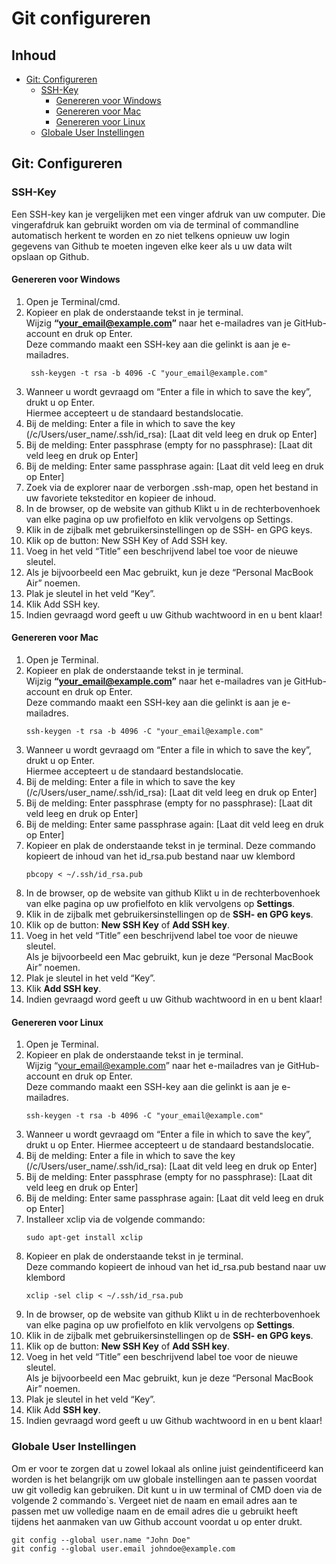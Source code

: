 # Git configureren

## Inhoud
 - [Git: Configureren](#Git-Configureren)
   - [SSH-Key](#SSH-Key)
     - [Genereren voor Windows](#Genereren-voor-Windows)
     - [Genereren voor Mac](#Genereren-voor-Mac)
     - [Genereren voor Linux](#Genereren-voor-Linux)
   - [Globale User Instellingen](#Globale-User-Instellingen)
 

## Git: Configureren
### SSH-Key
Een SSH-key kan je vergelijken met een vinger afdruk van uw computer. Die vingerafdruk kan gebruikt worden om via de terminal of commandline automatisch herkent te worden en zo niet telkens opnieuw uw login gegevens van Github te moeten ingeven elke keer als u uw data wilt opslaan op Github.

#### Genereren voor Windows

1. Open je Terminal/cmd.
1. Kopieer en plak de onderstaande tekst in je terminal. \
   Wijzig **“your_email@example.com”** naar het e-mailadres van je GitHub-account en druk op Enter. \
   Deze commando maakt een SSH-key aan die gelinkt is aan je e-mailadres.
   ```windows
    ssh-keygen -t rsa -b 4096 -C "your_email@example.com" 
   ```
1. Wanneer u wordt gevraagd om “Enter a file in which to save the key”, drukt u op Enter. \
Hiermee accepteert u de standaard bestandslocatie.
1. Bij de melding: Enter a file in which to save the key (/c/Users/user_name/.ssh/id_rsa): [Laat dit veld leeg en druk op Enter]
1. Bij de melding: Enter passphrase (empty for no passphrase): [Laat dit veld leeg en druk op Enter]
1. Bij de melding: Enter same passphrase again: [Laat dit veld leeg en druk op Enter]
1. Zoek via de explorer naar de verborgen .ssh-map, open het bestand in uw favoriete teksteditor en kopieer de inhoud.
1. In de browser, op de website van github Klikt u in de rechterbovenhoek van elke pagina op uw profielfoto en klik vervolgens op Settings.
1. Klik in de zijbalk met gebruikersinstellingen op de SSH- en GPG keys.
1. Klik op de button: New SSH Key of Add SSH key.
1. Voeg in het veld “Title” een beschrijvend label toe voor de nieuwe sleutel.
1. Als je bijvoorbeeld een Mac gebruikt, kun je deze “Personal MacBook Air” noemen.
1. Plak je sleutel in het veld “Key”.
1. Klik Add SSH key.
1. Indien gevraagd word geeft u uw Github wachtwoord in en u bent klaar!

#### Genereren voor Mac
1. Open je Terminal.
1. Kopieer en plak de onderstaande tekst in je terminal. \
   Wijzig **“your_email@example.com”** naar het e-mailadres van je GitHub-account en druk op Enter. \
   Deze commando maakt een SSH-key aan die gelinkt is aan je e-mailadres.
   ```
   ssh-keygen -t rsa -b 4096 -C "your_email@example.com" 
   ```
1. Wanneer u wordt gevraagd om “Enter a file in which to save the key”, drukt u op Enter. \
Hiermee accepteert u de standaard bestandslocatie.
1. Bij de melding: Enter a file in which to save the key (/c/Users/user_name/.ssh/id_rsa): [Laat dit veld leeg en druk op Enter]
1. Bij de melding: Enter passphrase (empty for no passphrase): [Laat dit veld leeg en druk op Enter]
1. Bij de melding: Enter same passphrase again: [Laat dit veld leeg en druk op Enter]
1. Kopieer en plak de onderstaande tekst in je terminal. Deze commando kopieert de inhoud van het id_rsa.pub bestand naar uw klembord
   ```
   pbcopy < ~/.ssh/id_rsa.pub 
   ```
1. In de browser, op de website van github Klikt u in de rechterbovenhoek van elke pagina op uw profielfoto en klik vervolgens op **Settings**.
1. Klik in de zijbalk met gebruikersinstellingen op de **SSH- en GPG keys**.
1. Klik op de button: **New SSH Key** of **Add SSH key**.
1. Voeg in het veld “Title” een beschrijvend label toe voor de nieuwe sleutel. \
Als je bijvoorbeeld een Mac gebruikt, kun je deze “Personal MacBook Air” noemen.
1. Plak je sleutel in het veld “Key”.
1. Klik **Add SSH key**.
1. Indien gevraagd word geeft u uw Github wachtwoord in en u bent klaar!

#### Genereren voor Linux
1. Open je Terminal.
1. Kopieer en plak de onderstaande tekst in je terminal. \
Wijzig “your_email@example.com” naar het e-mailadres van je GitHub-account en druk op Enter. \
Deze commando maakt een SSH-key aan die gelinkt is aan je e-mailadres.
   ```
   ssh-keygen -t rsa -b 4096 -C "your_email@example.com" 
   ```
1. Wanneer u wordt gevraagd om “Enter a file in which to save the key”, drukt u op Enter. Hiermee accepteert u de standaard bestandslocatie.
1. Bij de melding: Enter a file in which to save the key (/c/Users/user_name/.ssh/id_rsa): [Laat dit veld leeg en druk op Enter]
1. Bij de melding: Enter passphrase (empty for no passphrase): [Laat dit veld leeg en druk op Enter]
1. Bij de melding: Enter same passphrase again: [Laat dit veld leeg en druk op Enter]
1. Installeer xclip via de volgende commando:
   ```
   sudo apt-get install xclip 
   ```
1. Kopieer en plak de onderstaande tekst in je terminal. \
Deze commando kopieert de inhoud van het id_rsa.pub bestand naar uw klembord
   ```
   xclip -sel clip < ~/.ssh/id_rsa.pub 
   ```
1. In de browser, op de website van github Klikt u in de rechterbovenhoek van elke pagina op uw profielfoto en klik vervolgens op **Settings**.
1. Klik in de zijbalk met gebruikersinstellingen op de **SSH- en GPG keys**.
1. Klik op de button: **New SSH Key** of **Add SSH key**.
1. Voeg in het veld “Title” een beschrijvend label toe voor de nieuwe sleutel. \
Als je bijvoorbeeld een Mac gebruikt, kun je deze “Personal MacBook Air” noemen.
1. Plak je sleutel in het veld “Key”.
1. Klik Add **SSH key**.
1. Indien gevraagd word geeft u uw Github wachtwoord in en u bent klaar!

### Globale User Instellingen
Om er voor te zorgen dat u zowel lokaal als online juist geindentificeerd kan worden is het belangrijk om uw globale instellingen aan te passen voordat uw git volledig kan gebruiken. Dit kunt u in uw terminal of CMD doen via de volgende 2 commando`s. Vergeet niet de naam en email adres aan te passen met uw volledige naam en de email adres die u gebruikt heeft tijdens het aanmaken van uw Github account voordat u op enter drukt.

```terminal
git config --global user.name "John Doe"
git config --global user.email johndoe@example.com
```